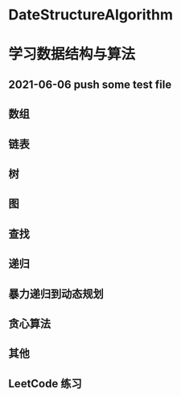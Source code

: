 # DateStructureAlgorithm
# 学习数据结构与算法
## 2021-06-06 push some test file
## 数组
## 链表
## 树
## 图
## 查找
## 递归
## 暴力递归到动态规划
## 贪心算法
## 其他
## LeetCode 练习
